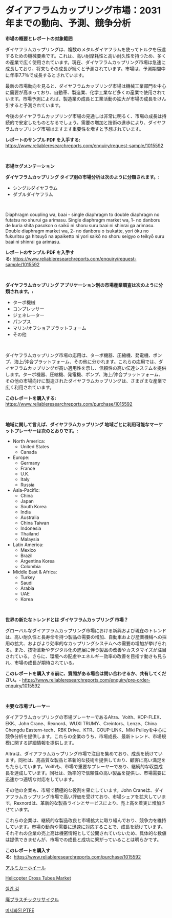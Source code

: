 <p><h1>ダイアフラムカップリング市場：2031年までの動向、予測、競争分析</h1></p><p><strong>市場の概要とレポートの対象範囲</strong></p>
<p><p>ダイヤフラムカップリングは、複数のメタルダイヤフラムを使ってトルクを伝達するための機械要素です。これは、高い耐摩耗性と高い耐久性を持つため、多くの産業で広く使用されています。現在、ダイヤフラムカップリング市場は急速に成長しており、将来もその成長が続くと予測されています。市場は、予測期間中に年率7.7％で成長するとされています。</p><p>最新の市場動向を見ると、ダイヤフラムカップリング市場は機械工業部門を中心に需要が高まっており、自動車、製造業、化学工業など多くの産業で使用されています。市場予測によれば、製造業の成長と工業活動の拡大が市場の成長をけん引すると予測されています。</p><p>今後のダイヤフラムカップリング市場の見通しは非常に明るく、市場の成長は持続的で安定したものとなるでしょう。需要の増加と技術の進歩により、ダイヤフラムカップリング市場はますます重要性を増すと予想されています。</p></p>
<p><strong>レポートのサンプル PDF を入手する:</strong> <a href="https://www.reliableresearchreports.com/enquiry/request-sample/1015592">https://www.reliableresearchreports.com/enquiry/request-sample/1015592</a></p>
<p>&nbsp;</p>
<p><strong>市場セグメンテーション</strong></p>
<p><strong>ダイヤフラムカップリング タイプ別の市場分析は次のように分類されます。:</strong></p>
<p><ul><li>シングルダイヤフラム</li><li>ダブルダイヤフラム</li></ul></p>
<p>&nbsp;</p>
<p><p>Diaphragm coupling wa, baai - single diaphragm to double diaphragm no futatsu no shurui ga arimasu. Single diaphragm market wa, 1- no danboru de kuria shita pasokon o saikō ni shoru suru baai ni shinrai ga arimasu. Double diaphragm market wa, 2- no danboru o tsukatte, yori ōku no fukuritsu ga hitsuyō na apaiketto ni yori saikō no shoru seigyo o teikyō suru baai ni shinrai ga arimasu.</p></p>
<p><strong>レポートのサンプル PDF を入手する:</strong>&nbsp;<a href="https://www.reliableresearchreports.com/enquiry/request-sample/1015592">https://www.reliableresearchreports.com/enquiry/request-sample/1015592</a></p>
<p>&nbsp;</p>
<p><strong> ダイヤフラムカップリング アプリケーション別の市場産業調査は次のように分類されます。:</strong></p>
<p><ul><li>ターボ機械</li><li>コンプレッサー</li><li>ジェネレーター</li><li>パンプス</li><li>マリン/オフショアプラットフォーム</li><li>その他</li></ul></p>
<p>&nbsp;</p>
<p><p>ダイヤフラムカップリング市場の応用は、ターボ機器、圧縮機、発電機、ポンプ、海上/沖合プラットフォーム、その他に分かれます。これらの応用では、ダイヤフラムカップリングが高い適用性を示し、信頼性の高い伝達システムを提供します。ターボ機器、圧縮機、発電機、ポンプ、海上/沖合プラットフォーム、その他の市場向けに製造されたダイヤフラムカップリングは、さまざまな産業で広く利用されています。</p></p>
<p><strong>このレポートを購入する:</strong>&nbsp; <a href="https://www.reliableresearchreports.com/purchase/1015592">https://www.reliableresearchreports.com/purchase/1015592</a></p>
<p>&nbsp;</p>
<p><strong>地域に関して言えば、ダイヤフラムカップリング 地域ごとに利用可能なマーケットプレーヤーは次のとおりです。:</strong></p>
<p><ul>
    <li>
        North America:
        <ul>
            <li>United States</li>
            <li>Canada</li>
        </ul>
    </li>
    <li>
        Europe:
        <ul>
            <li>Germany</li>
            <li>France</li>
            <li>U.K.</li>
            <li>Italy</li>
            <li>Russia</li>
        </ul>
    </li>
    <li>
        Asia-Pacific:
        <ul>
            <li>China</li>
            <li>Japan</li>
            <li>South Korea</li>
            <li>India</li>
            <li>Australia</li>
            <li>China Taiwan</li>
            <li>Indonesia</li>
            <li>Thailand</li>
            <li>Malaysia</li>
        </ul>
    </li>
    <li>
        Latin America:
        <ul>
            <li>Mexico</li>
            <li>Brazil</li>
            <li>Argentina Korea</li>
            <li>Colombia</li>
        </ul>
    </li>
    <li>
        Middle East & Africa:
        <ul>
            <li>Turkey</li>
            <li>Saudi</li>
            <li>Arabia</li>
            <li>UAE</li>
            <li>Korea</li>
        </ul>
    </li>
    </ul></p>
<p>&nbsp;</p>
<p><strong>世界の新たなトレンドとは ダイヤフラムカップリング 市場？</strong></p>
<p><p>グローバルなダイアフラムカップリング市場における新興および現在のトレンドは、高い耐久性と長寿命を持つ製品の需要の増加、自動車および産業機械への採用の拡大、およびより効率的なカップリングシステムへの需要の増加が挙げられる。また、技術革新やデジタル化の進展に伴う製品の改善やカスタマイズが注目されている。さらに、環境への配慮やエネルギー効率の改善を目指す動きも見られ、市場の成長が期待されている。</p></p>
<p><strong>このレポートを購入する前に、質問がある場合は問い合わせるか、共有してください。</strong>- <a href="https://www.reliableresearchreports.com/enquiry/pre-order-enquiry/1015592">https://www.reliableresearchreports.com/enquiry/pre-order-enquiry/1015592</a></p>
<p>&nbsp;</p>
<p><strong>主要な市場プレーヤー</strong></p>
<p><p>ダイアフラムカップリングの市場プレーヤーであるAltra、Voith、KOP-FLEX、EKK、John Crane、Rexnord、WUXI TRUMY、Creintors、Lenze、China Chengdu Eastern-tech、RBK Drive、KTR、COUP-LINK、Miki Pulleyを中心に競争分析を提供します。これらの企業のうち、市場成長、最新トレンド、市場規模に関する詳細情報を提供します。</p><p>Altraは、ダイアフラムカップリング市場で注目を集めており、成長を続けています。同社は、高品質な製品と革新的な技術を提供しており、顧客に高い満足をもたらしています。Voithも、市場で重要なプレーヤーであり、継続的な収益成長を達成しています。同社は、効率的で信頼性の高い製品を提供し、市場需要に迅速かつ適切な対応をしています。</p><p>その他の企業も、市場で積極的な役割を果たしています。John Craneは、ダイアフラムカップリング市場で高い評価を受けており、市場シェアを拡大しています。Rexnordは、革新的な製品ラインとサービスにより、売上高を着実に増加させています。</p><p>これらの企業は、継続的な製品改良と市場拡大に取り組んでおり、競争力を維持しています。市場の動向や需要に迅速に対応することで、成長を続けています。それぞれの企業の売上高は機密情報として公開されていないため、具体的な数値は提供できませんが、市場での成長と成功に繋がっていることは明らかです。</p></p>
<p><strong>このレポートを購入する:</strong>&nbsp;&nbsp;<a href="https://www.reliableresearchreports.com/purchase/1015592">https://www.reliableresearchreports.com/purchase/1015592</a></p>
<p><p><a href="https://medium.com/@sophiaard2003/%E3%82%A2%E3%83%AB%E3%83%9F%E3%83%8B%E3%82%A6%E3%83%A0%E3%82%AB%E3%83%BC%E3%82%A6%E3%82%A3%E3%83%BC%E3%83%AB%E5%B8%82%E5%A0%B4-2031%E5%B9%B4%E3%81%BE%E3%81%A7%E3%81%AE%E6%88%90%E5%8A%9F%E3%81%99%E3%82%8B%E3%83%93%E3%82%B8%E3%83%8D%E3%82%B9%E6%88%A6%E7%95%A5%E3%81%AE%E9%8D%B5-1e1c3899ba3d">アルミカーホイール</a></p><p><a href="https://github.com/CliffMedina6/Market-Research-Report-List-3/blob/main/helicopter-cross-tubes-market.md">Helicopter Cross Tubes Market</a></p><p><a href="https://medium.com/@darrellockm3ytan895656/%EC%A0%A4%EB%9E%80%EA%B2%80-%EC%8B%9C%EC%9E%A5-%EA%B7%9C%EB%AA%A8-%EC%8B%9C%EC%9E%A5-%EC%A0%84%EB%A7%9D-%EB%B0%8F-%EC%8B%9C%EC%9E%A5-%EC%98%88%EC%B8%A1-2024%EB%85%84%EB%B6%80%ED%84%B0-2031%EB%85%84%EA%B9%8C%EC%A7%80-0cb0b0166380">젤란 검</a></p><p><a href="https://medium.com/@sophiaard2003/%E5%BB%83%E3%83%97%E3%83%A9%E3%82%B9%E3%83%81%E3%83%83%E3%82%AF%E3%83%AA%E3%82%B5%E3%82%A4%E3%82%AF%E3%83%AB%E5%B8%82%E5%A0%B4%E3%81%AF-%E3%82%B7%E3%82%A7%E3%82%A2-%E3%82%B5%E3%82%A4%E3%82%BA-%E3%81%8A%E3%82%88%E3%81%B32031%E5%B9%B4%E3%81%BE%E3%81%A7%E3%81%AE%E4%BA%88%E6%B8%AC%E3%81%AB%E7%84%A6%E7%82%B9%E3%82%92%E5%BD%93%E3%81%A6%E3%81%A6%E3%81%84%E3%81%BE%E3%81%99-df438e706078">廃プラスチックリサイクル</a></p><p><a href="https://medium.com/@cdxynbcyiw5198/%EB%A7%88%EC%9D%B4%ED%81%AC%EB%A1%9C%EB%82%98%EC%9D%B4%EC%A6%88%EB%93%9C-ptfe-%EC%8B%9C%EC%9E%A5-%EC%A0%90%EC%9C%A0%EC%9C%A8-%EB%B3%80%ED%99%94-%EB%B0%8F-%EC%8B%9C%EC%9E%A5-%EC%84%B1%EC%9E%A5-%EB%8F%99%ED%96%A5-2024-2031%EB%85%84-2fedca77d0a0">미세화된 PTFE</a></p></p>